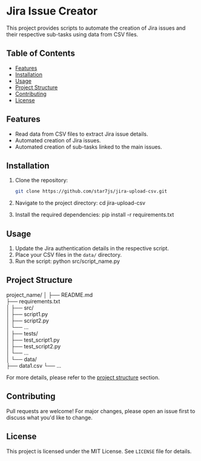 # Jira Issue Creator

This project provides scripts to automate the creation of Jira issues and their respective sub-tasks using data from CSV
files.

## Table of Contents

- [Features](#features)
- [Installation](#installation)
- [Usage](#usage)
- [Project Structure](#project-structure)
- [Contributing](#contributing)
- [License](#license)

## Features

- Read data from CSV files to extract Jira issue details.
- Automated creation of Jira issues.
- Automated creation of sub-tasks linked to the main issues.

## Installation

1. Clone the repository:
   ```bash
   git clone https://github.com/star7js/jira-upload-csv.git

2. Navigate to the project directory:
   cd jira-upload-csv

3. Install the required dependencies:
   pip install -r requirements.txt

## Usage

1. Update the Jira authentication details in the respective script.
2. Place your CSV files in the `data/` directory.
3. Run the script:
   python src/script_name.py

## Project Structure

project_name/
│
├── README.md            
├── requirements.txt     
│
├── src/                 
│ ├── script1.py       
│ ├── script2.py       
│ └── ...              
│
├── tests/               
│ ├── test_script1.py  
│ ├── test_script2.py  
│ └── ...              
│
└── data/                
├── data1.csv
└── ...

For more details, please refer to the [project structure](#project-structure) section.

## Contributing

Pull requests are welcome! For major changes, please open an issue first to discuss what you'd like to change.

## License

This project is licensed under the MIT License. See `LICENSE` file for details.
